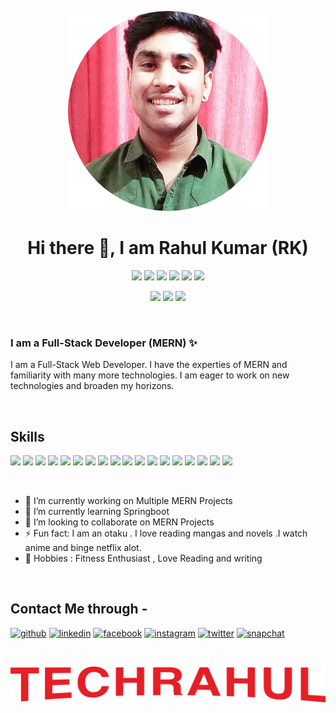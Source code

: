 <p align="center">
<img src="./rahulPic.png" >
<h1 align="center">Hi there 👋, I am Rahul Kumar (RK) </h1>
</p>
<p align="center">
<img src="https://img.shields.io/badge/Developer-Blue" >
<img src="https://img.shields.io/badge/Sarcastic-red" >
<img src="https://img.shields.io/badge/Sassy-green" >
<img src="https://img.shields.io/badge/Engineer-Blue" >
<img src="https://img.shields.io/badge/Otaku-orange" >
<img src="https://img.shields.io/badge/Netflix-maroon" >
</p>
<p align="center">
<img src="https://img.shields.io/badge/Fitness-Enthusiast-yellow" >
<img src="https://img.shields.io/badge/Cool-blue" >
<img src="https://img.shields.io/badge/Anime-silver" >
</p>
&nbsp;

### I am a Full-Stack Developer (MERN) ✨


I am a Full-Stack Web Developer. I have the experties of MERN and familiarity with many more technologies. I am eager to work on new technologies and broaden my horizons.

&nbsp;
## Skills
![](https://img.shields.io/badge/Html-orange) ![](https://img.shields.io/badge/CSS-blue) ![](https://img.shields.io/badge/Javascript-yellow)
![](https://img.shields.io/badge/React.JS-blue) ![](https://img.shields.io/badge/React-Native-blue) ![](https://img.shields.io/badge/MongoDb-lightgreen)
![](https://img.shields.io/badge/Mongoose-green) ![](https://img.shields.io/badge/Cordova-yellow) ![](https://img.shields.io/badge/handlebars.js-orange)
![](https://img.shields.io/badge/typescript-blue) ![](https://img.shields.io/badge/Express.js-lightyellow) ![](https://img.shields.io/badge/Sql-blue)
![](https://img.shields.io/badge/Webpack-grey) ![](https://img.shields.io/badge/C++-blue) ![](https://img.shields.io/badge/C-yellow) ![](https://img.shields.io/badge/python-lightblue) ![](https://img.shields.io/badge/java-orange) ![](https://img.shields.io/badge/springboot-yellow)

&nbsp;

- 🔭 I’m currently working on Multiple MERN Projects 
- 🌱 I’m currently learning Springboot 
- 👯 I’m looking to collaborate on MERN Projects 
- ⚡ Fun fact: I am an otaku . I love reading mangas and novels .I watch anime and binge netflix alot.
- 🌟 Hobbies : Fitness Enthusiast , Love Reading and writing

&nbsp;
## Contact Me through -

[<img src='https://cdn.jsdelivr.net/npm/simple-icons@3.0.1/icons/github.svg' alt='github' height='40'>](https://github.com/https://github.com/eccecntric-Rahul)  [<img src='https://cdn.jsdelivr.net/npm/simple-icons@3.0.1/icons/linkedin.svg' alt='linkedin' height='40'>](https://www.linkedin.com/in/https://www.linkedin.com/in/rahul-kumar-821109187//)  [<img src='https://cdn.jsdelivr.net/npm/simple-icons@3.0.1/icons/facebook.svg' alt='facebook' height='40'>](https://www.facebook.com/https://www.facebook.com/profile.php?id=100009120165927)  [<img src='https://cdn.jsdelivr.net/npm/simple-icons@3.0.1/icons/instagram.svg' alt='instagram' height='40'>](https://www.instagram.com/https://www.instagram.com/rahul_kr_._//)  [<img src='https://cdn.jsdelivr.net/npm/simple-icons@3.0.1/icons/twitter.svg' alt='twitter' height='40'>](https://twitter.com/https://twitter.com/RahulKu51580399)  [<img src='https://cdn.jsdelivr.net/npm/simple-icons@3.0.1/icons/snapchat.svg' alt='snapchat' height='40'>](https://www.snapchat.com/add/iam-rahulkr?share_id=cxxfsAKcUuU&locale=en-US)  

&nbsp;

![I am Full-Stack Developer (MERN)](./techrahul.png)



